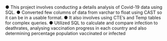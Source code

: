● This project involves conducting a details analysis of Covid-19 data using SQL. 
● Converted few columns of data from varchar to float using CAST so it can be in a usable format. 
● It also involves using CTE’s and Temp tables for complex queries. 
● Utilized SQL to calculate and compare infection to deathrates, analysing vaccination progress in each country 
and also determining percentage population vaccinated or infected 
